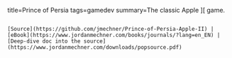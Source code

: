 title=Prince of Persia
tags=gamedev
summary=The classic Apple ][ game.
~~~~~~

[Source](https://github.com/jmechner/Prince-of-Persia-Apple-II) | [eBook](https://www.jordanmechner.com/books/journals/?lang=en_EN) | [Deep-dive doc into the source](https://www.jordanmechner.com/downloads/popsource.pdf)
